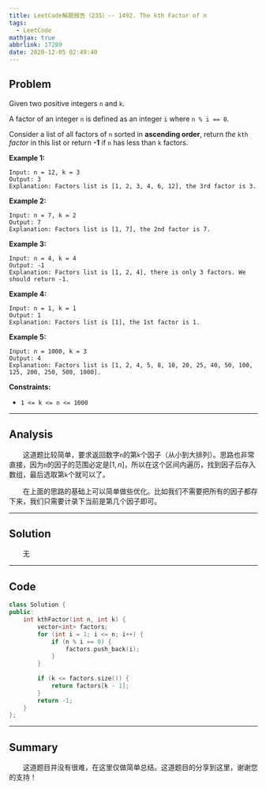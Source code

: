 ```yaml
---
title: LeetCode解题报告（235）-- 1492. The kth Factor of n
tags:
  - LeetCode
mathjax: true
abbrlink: 17289
date: 2020-12-05 02:49:40
---
```


## Problem

Given two positive integers `n` and `k`.

A factor of an integer `n` is defined as an integer `i` where `n % i == 0`.

Consider a list of all factors of `n` sorted in **ascending order**, return *the* `kth` *factor* in this list or return **-1** if `n` has less than `k` factors.

<!-- more -->

**Example 1:**

```
Input: n = 12, k = 3
Output: 3
Explanation: Factors list is [1, 2, 3, 4, 6, 12], the 3rd factor is 3.
```

**Example 2:**

```
Input: n = 7, k = 2
Output: 7
Explanation: Factors list is [1, 7], the 2nd factor is 7.
```

**Example 3:**

```
Input: n = 4, k = 4
Output: -1
Explanation: Factors list is [1, 2, 4], there is only 3 factors. We should return -1.
```

**Example 4:**

```
Input: n = 1, k = 1
Output: 1
Explanation: Factors list is [1], the 1st factor is 1.
```

**Example 5:**

```
Input: n = 1000, k = 3
Output: 4
Explanation: Factors list is [1, 2, 4, 5, 8, 10, 20, 25, 40, 50, 100, 125, 200, 250, 500, 1000].
```

**Constraints:**

- `1 <= k <= n <= 1000`

------

## Analysis

&emsp;&emsp;这道题比较简单，要求返回数字`n`的第`k`个因子（从小到大排列）。思路也非常直接，因为`n`的因子的范围必定是$[1, n]$，所以在这个区间内遍历，找到因子后存入数组，最后选取第`k`个就可以了。

&emsp;&emsp;在上面的思路的基础上可以简单做些优化。比如我们不需要把所有的因子都存下来，我们只需要计录下当前是第几个因子即可。

------

## Solution

&emsp;&emsp;无

------

## Code

```c++
class Solution {
public:
    int kthFactor(int n, int k) {
        vector<int> factors;
        for (int i = 1; i <= n; i++) {
            if (n % i == 0) {
                factors.push_back(i);
            }
        }
        
        if (k <= factors.size()) {
            return factors[k - 1];
        }
        return -1;
    }
};
```

------

## Summary

&emsp;&emsp;这道题目并没有很难，在这里仅做简单总结。这道题目的分享到这里，谢谢您的支持！
